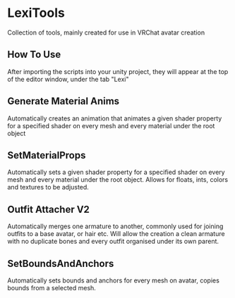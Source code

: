 # LexiTools
Collection of tools, mainly created for use in VRChat avatar creation

## How To Use
After importing the scripts into your unity project, they will appear at the top of the editor window, under the tab "Lexi"

## Generate Material Anims
Automatically creates an animation that animates a given shader property for a specified shader on every mesh and every material under the root object

## SetMaterialProps
Automatically sets a given shader property for a specified shader on every mesh and every material under the root object. Allows for floats, ints, colors and textures to be adjusted.

## Outfit Attacher V2
Automatically merges one armature to another, commonly used for joining outfits to a base avatar, or hair etc. Will allow the creation a clean armature with no duplicate bones and every outfit organised under its own parent.

## SetBoundsAndAnchors
Automatically sets bounds and anchors for every mesh on avatar, copies bounds from a selected mesh.
